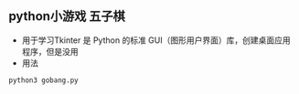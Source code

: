 ## python小游戏 五子棋
+ 用于学习Tkinter 是 Python 的标准 GUI（图形用户界面）库，创建桌面应用程序，但是没用
+ 用法
```
python3 gobang.py
```